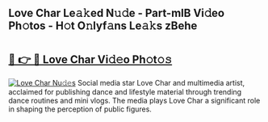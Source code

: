 ## Love Char Le𝚊𝚔ed N𝚞𝚍e - Part-mlB Vi𝚍eo Ph𝚘tos - H𝚘t O𝚗lyf𝚊ns Le𝚊𝚔s zBehe

# <h2><a href="http://hf8kt04.feru.top/?c=Love+Char">🔗 👉 🔴 Love Char Vi𝚍𝚎o Ph𝚘t𝚘𝚜</a></h2>

[![Love Char Nu𝚍𝚎s](https://i.imgur.com/0TWrTi3.gif)](http://hf8kt04.feru.top/?c=Love+Char)
Social media star Love Char and multimedia artist, acclaimed for publishing dance and lifestyle material through trending dance routines and mini vlogs. The media plays Love Char a significant role in shaping the perception of public figures. 
